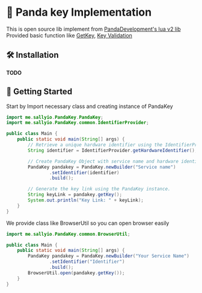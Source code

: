 <img align="right" src="https://pandadevelopment.net/images/logo.png" alt="">

# 🐼 Panda key Implementation

This is open source lib implement from [PandaDevelopment's lua v2 lib](https://github.com/Panda-Repositories/PandaKS_Libraries/blob/main/library/LuaLib/ROBLOX/PandaBetaLib.lua)
<br>
Provided basic function like [GetKey](https://github.com/Panda-Repositories/PandaKS_Libraries/blob/main/library/LuaLib/ROBLOX/PandaBetaLib.lua#L159), [Key Validation](https://github.com/Panda-Repositories/PandaKS_Libraries/blob/main/library/LuaLib/ROBLOX/PandaBetaLib.lua#L191)

## 🛠️ Installation 
**TODO**

## 📖 Getting Started

Start by Import necessary class and creating instance of PandaKey

```java
import me.sallyio.PandaKey.PandaKey;
import me.sallyio.PandaKey.common.IdentifierProvider;

public class Main {
    public static void main(String[] args) {
        // Retrieve a unique hardware identifier using the IdentifierProvider class.
        String identifier = IdentifierProvider.getHardwareIdentifier();

        // Create PandaKey Object with service name and hardware identifier.
        PandaKey pandakey = PandaKey.newBuilder("Service name")
                .setIdentifier(identifier)
                .build();

        // Generate the key link using the PandaKey instance.
        String keyLink = pandakey.getKey();
        System.out.println("Key Link: " + keyLink);
    }
}
```

We provide class like BrowserUtil so you can open browser easily
```java
import me.sallyio.PandaKey.common.BrowserUtil;

public class Main {
    public static void main(String[] args) {
        PandaKey pandakey = PandaKey.newBuilder("Your Service Name")
                .setIdentifier("Identifier")
                .build();
        BrowserUtil.open(pandakey.getKey());
    }
}
```
